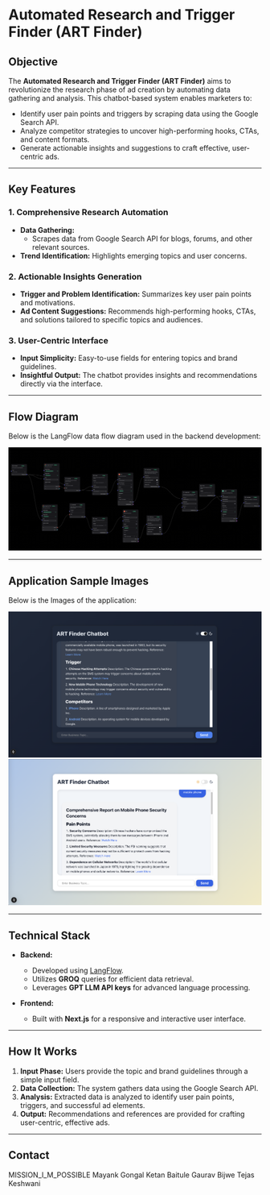 
# Automated Research and Trigger Finder (ART Finder)

## Objective
The **Automated Research and Trigger Finder (ART Finder)** aims to revolutionize the research phase of ad creation by automating data gathering and analysis. This chatbot-based system enables marketers to:

- Identify user pain points and triggers by scraping data using the Google Search API.
- Analyze competitor strategies to uncover high-performing hooks, CTAs, and content formats.
- Generate actionable insights and suggestions to craft effective, user-centric ads.

---

## Key Features

### 1. Comprehensive Research Automation
- **Data Gathering:**
  - Scrapes data from Google Search API for blogs, forums, and other relevant sources.
- **Trend Identification:** Highlights emerging topics and user concerns.

### 2. Actionable Insights Generation
- **Trigger and Problem Identification:** Summarizes key user pain points and motivations.
- **Ad Content Suggestions:** Recommends high-performing hooks, CTAs, and solutions tailored to specific topics and audiences.

### 3. User-Centric Interface
- **Input Simplicity:** Easy-to-use fields for entering topics and brand guidelines.
- **Insightful Output:** The chatbot provides insights and recommendations directly via the interface.

---

## Flow Diagram
Below is the LangFlow data flow diagram used in the backend development:

![ART Finder Data Flow](flow.png)

---
## Application Sample Images
Below is the Images of the application:

![ART Finder SampleImage2](image2.png)
![ART Finder SampleImage1](image1.png)

---

## Technical Stack

- **Backend:**
  - Developed using [LangFlow](https://github.com/logspace-ai/langflow).
  - Utilizes **GROQ** queries for efficient data retrieval.
  - Leverages **GPT LLM API keys** for advanced language processing.

- **Frontend:**
  - Built with **Next.js** for a responsive and interactive user interface.

---

## How It Works
1. **Input Phase:** Users provide the topic and brand guidelines through a simple input field.
2. **Data Collection:** The system gathers data using the Google Search API.
3. **Analysis:** Extracted data is analyzed to identify user pain points, triggers, and successful ad elements.
4. **Output:** Recommendations and references are provided for crafting user-centric, effective ads.


---

## Contact
MISSION_I_M_POSSIBLE
Mayank Gongal
Ketan Baitule
Gaurav Bijwe
Tejas Keshwani

